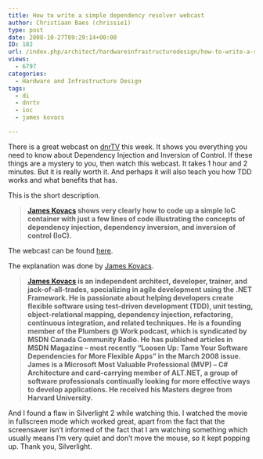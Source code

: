 ```yaml
---
title: How to write a simple dependency resolver webcast
author: Christiaan Baes (chrissie1)
type: post
date: 2008-10-27T09:29:14+00:00
ID: 182
url: /index.php/architect/hardwareinfrastructuredesign/how-to-write-a-simple-dependency-resolve/
views:
  - 6797
categories:
  - Hardware and Infrastructure Design
tags:
  - di
  - dnrtv
  - ioc
  - james kovacs

---
```

There is a great webcast on [dnrTV][1] this week. It shows you everything you need to know about Dependency Injection and Inversion of Control. If these things are a mystery to you, then watch this webcast. It takes 1 hour and 2 minutes. But it is really worth it. And perhaps it will also teach you how TDD works and what benefits that has.

This is the short description.

> **[James Kovacs][2] shows very clearly how to code up a simple IoC container with just a few lines of code illustrating the concepts of dependency injection, dependency inversion, and inversion of control (IoC).**

The webcast can be found [here][3].

The explanation was done by [James Kovacs][2].

> **[James Kovacs][2] is an independent architect, developer, trainer, and jack-of-all-trades, specializing in agile development using the .NET Framework. He is passionate about helping developers create flexible software using test-driven development (TDD), unit testing, object-relational mapping, dependency injection, refactoring, continuous integration, and related techniques. He is a founding member of the Plumbers @ Work podcast, which is syndicated by MSDN Canada Community Radio. He has published articles in MSDN Magazine – most recently “Loosen Up: Tame Your Software Dependencies for More Flexible Apps” in the March 2008 issue. James is a Microsoft Most Valuable Professional (MVP) – C# Architecture and card-carrying member of ALT.NET, a group of software professionals continually looking for more effective ways to develop applications. He received his Masters degree from Harvard University.**

And I found a flaw in Silverlight 2 while watching this. I watched the movie in fullscreen mode which worked great, apart from the fact that the screensaver isn&#8217;t informed of the fact that I am watching something which usually means I&#8217;m very quiet and don&#8217;t move the mouse, so it kept popping up. Thank you, Silverlight.

 [1]: http://www.dnrtv.com/default.aspx
 [2]: http://www.jameskovacs.com/blog/default.aspx
 [3]: http://www.dnrtv.com/default.aspx?showID=126